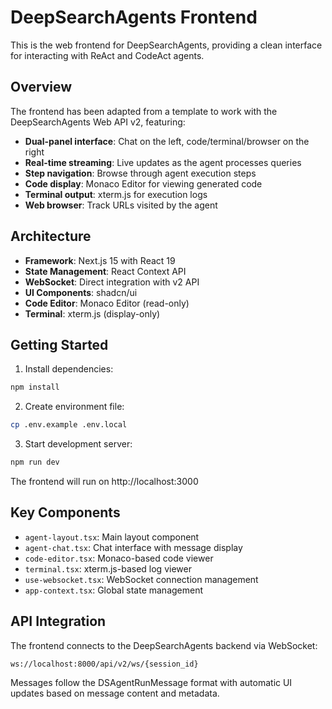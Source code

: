 # DeepSearchAgents Frontend

This is the web frontend for DeepSearchAgents, providing a clean interface for interacting with ReAct and CodeAct agents.

## Overview

The frontend has been adapted from a template to work with the DeepSearchAgents Web API v2, featuring:

- **Dual-panel interface**: Chat on the left, code/terminal/browser on the right
- **Real-time streaming**: Live updates as the agent processes queries
- **Step navigation**: Browse through agent execution steps
- **Code display**: Monaco Editor for viewing generated code
- **Terminal output**: xterm.js for execution logs
- **Web browser**: Track URLs visited by the agent

## Architecture

- **Framework**: Next.js 15 with React 19
- **State Management**: React Context API
- **WebSocket**: Direct integration with v2 API
- **UI Components**: shadcn/ui
- **Code Editor**: Monaco Editor (read-only)
- **Terminal**: xterm.js (display-only)

## Getting Started

1. Install dependencies:
```bash
npm install
```

2. Create environment file:
```bash
cp .env.example .env.local
```

3. Start development server:
```bash
npm run dev
```

The frontend will run on http://localhost:3000

## Key Components

- `agent-layout.tsx`: Main layout component
- `agent-chat.tsx`: Chat interface with message display
- `code-editor.tsx`: Monaco-based code viewer
- `terminal.tsx`: xterm.js-based log viewer
- `use-websocket.tsx`: WebSocket connection management
- `app-context.tsx`: Global state management

## API Integration

The frontend connects to the DeepSearchAgents backend via WebSocket:

```
ws://localhost:8000/api/v2/ws/{session_id}
```

Messages follow the DSAgentRunMessage format with automatic UI updates based on message content and metadata.